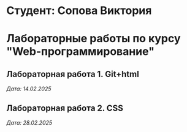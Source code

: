 # Студент: Сопова Виктория

# Лабораторные работы по курсу "Web-программирование"

## Лабораторная работа 1. Git+html

*Дата: 14.02.2025*

## Лабораторная работа 2. CSS

*Дата: 28.02.2025*
